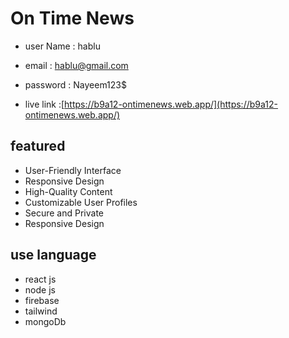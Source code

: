 # On Time News 
- user Name : hablu
- email : hablu@gmail.com
- password : Nayeem123$

- live link :[https://b9a12-ontimenews.web.app/](https://b9a12-ontimenews.web.app/) 




## featured
- User-Friendly Interface
- Responsive Design
- High-Quality Content
- Customizable User Profiles
- Secure and Private
- Responsive Design
## use language
- react js
- node js
- firebase 
- tailwind
- mongoDb
